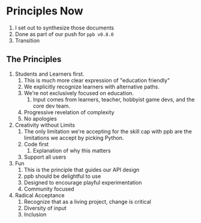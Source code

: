 Principles Now
===============================

1. I set out to synthesize those documents
2. Done as part of our push for `ppb v0.8.0`
3. Transition

The Principles
-------------------------------

1. Students and Learners first.
    1. This is much more clear expression of "education friendly"
    2. We explicitly recognize learners with alternative paths.
    3. We're not exclusively focused on education.
        1. Input comes from learners, teacher, hobbyist game devs, and the core 
           dev team.
    4. Progressive revelation of complexity
    5. No apologies
2. Creativity without Limits
    1. The only limitation we're accepting for the skill cap with ppb
       are the limitations we accept by picking Python.
    2. Code first
        1. Explanation of why this matters
    3. Support all users
3. Fun
    1. This is the principle that guides our API design
    2. ppb should be delightful to use
    3. Designed to encourage playful experimentation
    4. Community focused
4. Radical Acceptance
    1. Recognize that as a living project, change is critical
    2. Diversity of input
    3. Inclusion
